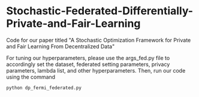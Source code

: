 # Stochastic-Federated-Differentially-Private-and-Fair-Learning
  
Code for our paper titled "A Stochastic Optimization Framework for Private and Fair Learning From Decentralized Data"

For tuning our hyperparameters, please use the args_fed.py file to accordingly set the dataset, federated setting parameters, privacy parameters, lambda list, and other hyperparameters. Then, run our code using the command

```python
python dp_fermi_federated.py
```
